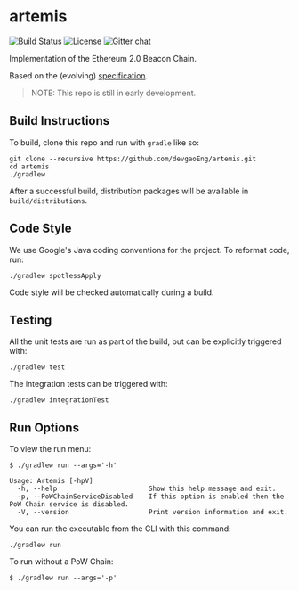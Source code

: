 # artemis

 [![Build Status](https://jenkins.devgao.tech/job/Artemis/job/master/badge/icon)](https://jenkins.devgao.tech/job/Artemis/job/master/)
 [![License](https://img.shields.io/badge/License-Apache%202.0-blue.svg)](https://github.com/DevgaoEng/artemis/blob/master/LICENSE)
 [![Gitter chat](https://badges.gitter.im/devgaoEng/artemis.png)](https://gitter.im/devgaoEng/artemis)

Implementation of the Ethereum 2.0 Beacon Chain.

Based on the (evolving) [specification](https://github.com/ethereum/eth2.0-specs/blob/master/specs/core/0_beacon-chain.md).

> NOTE:  This repo is still in early development.

## Build Instructions

To build, clone this repo and run with `gradle` like so:

```
git clone --recursive https://github.com/devgaoEng/artemis.git
cd artemis
./gradlew
```

After a successful build, distribution packages will be available in `build/distributions`.

## Code Style

We use Google's Java coding conventions for the project. To reformat code, run: 

```
./gradlew spotlessApply
```

Code style will be checked automatically during a build.

## Testing

All the unit tests are run as part of the build, but can be explicitly triggered with:
```
./gradlew test
```
The integration tests can be triggered with:
```
./gradlew integrationTest
```

## Run Options

To view the run menu:

```
$ ./gradlew run --args='-h'

Usage: Artemis [-hpV]
  -h, --help                       Show this help message and exit.
  -p, --PoWChainServiceDisabled    If this option is enabled then the PoW Chain service is disabled.
  -V, --version                    Print version information and exit.
```

You can run the executable from the CLI with this command:
```
./gradlew run
```

To run without a PoW Chain:

```
$ ./gradlew run --args='-p'
```
